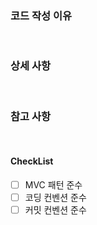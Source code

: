 ### 코드 작성 이유

<br>

### 상세 사항

<br>

### 참고 사항

<br>

#### CheckList

- [ ] MVC 패턴 준수
- [ ] 코딩 컨벤션 준수
- [ ] 커밋 컨벤션 준수
